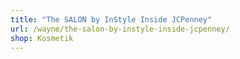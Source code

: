 ```yaml
---
title: "The SALON by InStyle Inside JCPenney"
url: /wayne/the-salon-by-instyle-inside-jcpenney/
shop: Kosmetik
---
```


